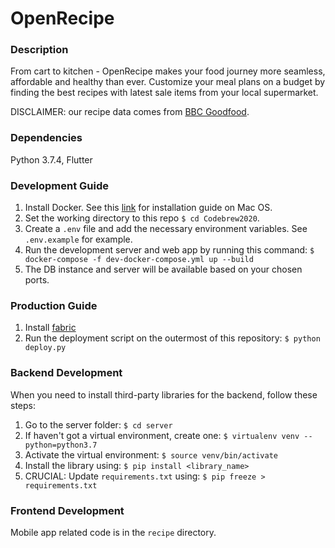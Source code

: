 # OpenRecipe

### Description

From cart to kitchen - OpenRecipe makes your food journey more seamless, affordable and healthy than ever. Customize your meal plans on a budget by finding the best recipes with latest sale items from your local supermarket.

DISCLAIMER: our recipe data comes from [BBC Goodfood](https://www.bbcgoodfood.com/).

### Dependencies
Python 3.7.4, Flutter

### Development Guide

1. Install Docker. See this [link](https://docs.docker.com/docker-for-mac/install/) for installation guide on Mac OS.
2. Set the working directory to this repo `$ cd Codebrew2020`.
3. Create a `.env` file and add the necessary environment variables. See `.env.example` for example.
4. Run the development server and web app by running this command: `$ docker-compose -f dev-docker-compose.yml up --build`
5. The DB instance and server will be available based on your chosen ports.

### Production Guide

1. Install [fabric](http://www.fabfile.org/)
2. Run the deployment script on the outermost of this repository: `$ python deploy.py`


### Backend Development

When you need to install third-party libraries for the backend, follow these steps:
1. Go to the server folder: `$ cd server`
2. If haven't got a virtual environment, create one: `$ virtualenv venv --python=python3.7`
3. Activate the virtual environment: `$ source venv/bin/activate`
4. Install the library using: `$ pip install <library_name>`
5. CRUCIAL: Update `requirements.txt` using: `$ pip freeze > requirements.txt`


### Frontend Development
Mobile app related code is in the `recipe` directory.
